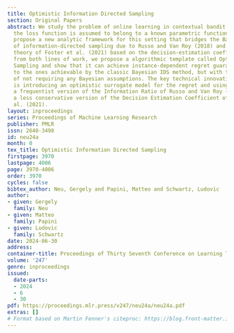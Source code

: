 ```yaml
---
title: Optimistic Information Directed Sampling
section: Original Papers
abstract: We study the problem of online learning in contextual bandit problems where
  the loss function is assumed to belong to a known parametric function class. We
  propose a new analytic framework for this setting that bridges the Bayesian theory
  of information-directed sampling due to Russo and Van Roy (2018) and the worst-case
  theory of Foster et al. (2021) based on the decision-estimation coefficient. Drawing
  from both lines of work, we propose a algorithmic template called Optimistic Information-Directed
  Sampling and show that it can achieve instance-dependent regret guarantees similar
  to the ones achievable by the classic Bayesian IDS method, but with the major advantage
  of not requiring any Bayesian assumptions. The key technical innovation of our analysis
  is introducing an optimistic surrogate model for the regret and using it to define
  a frequentist version of the Information Ratio of Russo and Van Roy (2018), and
  a less conservative version of the Decision Estimation Coefficient of Foster et
  al. (2021).
layout: inproceedings
series: Proceedings of Machine Learning Research
publisher: PMLR
issn: 2640-3498
id: neu24a
month: 0
tex_title: Optimistic Information Directed Sampling
firstpage: 3970
lastpage: 4006
page: 3970-4006
order: 3970
cycles: false
bibtex_author: Neu, Gergely and Papini, Matteo and Schwartz, Ludovic
author:
- given: Gergely
  family: Neu
- given: Matteo
  family: Papini
- given: Ludovic
  family: Schwartz
date: 2024-06-30
address:
container-title: Proceedings of Thirty Seventh Conference on Learning Theory
volume: '247'
genre: inproceedings
issued:
  date-parts:
  - 2024
  - 6
  - 30
pdf: https://proceedings.mlr.press/v247/neu24a/neu24a.pdf
extras: []
# Format based on Martin Fenner's citeproc: https://blog.front-matter.io/posts/citeproc-yaml-for-bibliographies/
---
```

